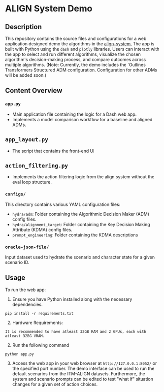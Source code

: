 # ALIGN System Demo

## Description
This repository contains the source files and configurations for a web application designed demo the algorithms in the [align-system.](https://github.com/ITM-Kitware/align-system) The app is built with Python using the `dash` and `plotly` libraries. Users can interact with the app to select and run different algorithms, visualize the chosen algorithm's decision-making process, and compare outcomes across multiple algorithms. (Note: Currently, the demo includes  the `Outlines Transformers Structured ADM configuration. Configuration for other ADMs will be added soon.)

## Content Overview

### `app.py`
- Main application file containing the logic for a Dash web app.
- Implements a model comparison workflow for a baseline and aligned ADMs.

## `app_layout.py`
- The script that contains the front-end UI

## `action_filtering.py`
- Implements the action filtering logic from the align system without the eval loop structure.

### `configs/`
This directory contains various YAML configuration files:
- `hydra/adm`: Folder containing the Algorithmic Decision Maker (ADM) config files.
- `hydra/alignment_target`: Folder containing the Key Decision Making Attribute (KDMA) config files.
- `prompt_engineering`: Folder containing the KDMA descriptions

### `oracle-json-file/`
Input dataset used to hydrate the scenario and character state for a given scenario ID.

## Usage
To run the web app:

1. Ensure you have Python installed along with the necessary dependencies.
```
pip install -r requirements.txt
```
2. Hardware Requirements:
```
It is recommended to have atleast 32GB RAM and 2 GPUs, each with atleast 32BG VRAM.
````

2. Run the following command
```
python app.py
```
3. Access the web app in your web browser at `http://127.0.0.1:8052/` or the specified port number.
The demo interface can be used to run the default scenarios from the ITM-ALIGN datasets. Furthermore,
the system and scenario prompts can be edited to test "what if" situation changes for a given set
of action choices.
